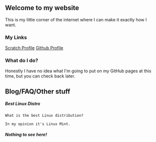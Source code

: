 ## Welcome to my website

This is my little corner of the internet where I can make it exactly how I want.

### My Links

[Scratch Profile](https://scratch.mit.edu/users/-gr)
[Github Profile](https://github.com/Dash-gr)

### What do I do?

Honestly I have no idea what I'm going to put on my GitHub pages at this time, but you can check back later.

## Blog/FAQ/Other stuff

##### Best Linux Distro
```
What is the best Linux distribution?

In my opinion it's Linux Mint.
```

##### Nothing to see here!
